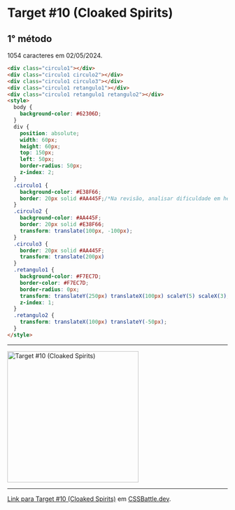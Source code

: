 # Target #10 (Cloaked Spirits)

## 1° método

1054 caracteres em 02/05/2024.

```HTML
<div class="circulo1"></div>
<div class="circulo1 circulo2"></div>
<div class="circulo1 circulo3"></div>
<div class="circulo1 retangulo1"></div>
<div class="circulo1 retangulo1 retangulo2"></div>
<style>
  body {
    background-color: #62306D;
  }
  div {
    position: absolute;
    width: 60px;
    height: 60px;
    top: 150px;
    left: 50px;
    border-radius: 50px;
    z-index: 2;
  }
  .circulo1 {
    background-color: #E38F66;
    border: 20px solid #AA445F;/*Na revisão, analisar dificuldade em herdar alguns valores dessa propriedade para os seletores seguintes*/
  }
  .circulo2 {
    background-color: #AA445F;
    border: 20px solid #E38F66;
    transform: translate(100px, -100px);
  }
  .circulo3 {
    border: 20px solid #AA445F;
    transform: translate(200px)
  }
  .retangulo1 {
    background-color: #F7EC7D;
    border-color: #F7EC7D;
    border-radius: 0px;
    transform: translateY(250px) translateX(100px) scaleY(5) scaleX(3);
    z-index: 1;
  }
  .retangulo2 {
    transform: translateX(100px) translateY(-50px);
  }
</style>
```

---
<img src="https://cssbattle.dev/targets/10.png" title="Target #10 (Cloaked Spirits)" width="300px">

---

[Link para Target #10 (Cloaked Spirits)](https://cssbattle.dev/play/10) em [CSSBattle.dev](https://cssbattle.dev/).
